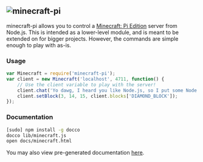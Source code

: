 ## ![minecraft-pi](https://raw.github.com/remixz/minecraft-pi/master/minecraft-pi.png)

minecraft-pi allows you to control a [Minecraft: Pi Edition](http://pi.minecraft.net/) server from Node.js. This is intended as a lower-level module, and is meant to be extended on for bigger projects. However, the commands are simple enough to play with as-is.

### Usage

```js
var Minecraft = require('minecraft-pi');
var client = new Minecraft('localhost', 4711, function() {
	// Use the client variable to play with the server!
	client.chat('Yo dawg, I heard you like Node.js, so I put some Node.js in your Pi so you can Node.js while you Pi.');
	client.setBlock(3, 14, 15, client.blocks['DIAMOND_BLOCK']);
});
```

### Documentation

```bash
[sudo] npm install -g docco
docco lib/minecraft.js
open docs/minecraft.html
```

You may also view pre-generated documentation [here](http://zachbruggeman.me/minecraft-pi/).